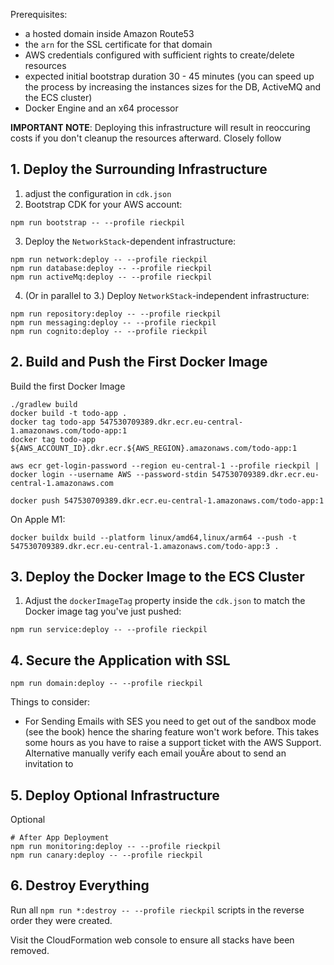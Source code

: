 
Prerequisites:

- a hosted domain inside Amazon Route53
- the `arn` for the SSL certificate for that domain
- AWS credentials configured with sufficient rights to create/delete resources
- expected initial bootstrap duration 30 - 45 minutes (you can speed up the process by increasing the instances sizes for the DB, ActiveMQ and the ECS cluster)
- Docker Engine and an x64 processor

**IMPORTANT NOTE**: Deploying this infrastructure will result in reoccuring costs if you don't cleanup the resources afterward. Closely follow

## 1. Deploy the Surrounding Infrastructure

1. adjust the configuration in `cdk.json`
2. Bootstrap CDK for your AWS account:

```
npm run bootstrap -- --profile rieckpil
```

3. Deploy the `NetworkStack`-dependent infrastructure:

```
npm run network:deploy -- --profile rieckpil
npm run database:deploy -- --profile rieckpil
npm run activeMq:deploy -- --profile rieckpil
```

4. (Or in parallel to 3.) Deploy `NetworkStack`-independent infrastructure:

```
npm run repository:deploy -- --profile rieckpil
npm run messaging:deploy -- --profile rieckpil
npm run cognito:deploy -- --profile rieckpil
```

## 2. Build and Push the First Docker Image

Build the first Docker Image

```
./gradlew build
docker build -t todo-app .
docker tag todo-app 547530709389.dkr.ecr.eu-central-1.amazonaws.com/todo-app:1
docker tag todo-app ${AWS_ACCOUNT_ID}.dkr.ecr.${AWS_REGION}.amazonaws.com/todo-app:1

aws ecr get-login-password --region eu-central-1 --profile rieckpil | docker login --username AWS --password-stdin 547530709389.dkr.ecr.eu-central-1.amazonaws.com

docker push 547530709389.dkr.ecr.eu-central-1.amazonaws.com/todo-app:1
```

On Apple M1:

```shell
docker buildx build --platform linux/amd64,linux/arm64 --push -t 547530709389.dkr.ecr.eu-central-1.amazonaws.com/todo-app:3 .
```

## 3. Deploy the Docker Image to the ECS Cluster

1. Adjust the `dockerImageTag` property inside the `cdk.json` to match the Docker image tag you've just pushed:

```shell
npm run service:deploy -- --profile rieckpil
```

## 4. Secure the Application with SSL

```
npm run domain:deploy -- --profile rieckpil
```

Things to consider:
- For Sending Emails with SES you need to get out of the sandbox mode (see the book) hence the sharing feature won't work before. This takes some hours as you have to raise a support ticket with the AWS Support. Alternative manually verify each email youÄre about to send an invitation to

## 5. Deploy Optional Infrastructure
Optional

```
# After App Deployment
npm run monitoring:deploy -- --profile rieckpil
npm run canary:deploy -- --profile rieckpil
```


## 6. Destroy Everything

Run all `npm run *:destroy -- --profile rieckpil` scripts in the reverse order they were created.

Visit the CloudFormation web console to ensure all stacks have been removed.
